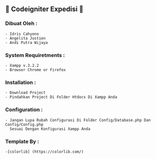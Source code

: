 ## :beginner: Codeigniter Expedisi :beginner:

### Dibuat Oleh	: 	
	- Idris Cahyono
	- Angelita Justien
	- Andi Putra Wijaya
		
### System Requiretments :
	- Xampp v.3.2.2
	- Browser Chrome or Firefox

### Installation :
	- Download Project
	- Pindahkan Project Di Folder Htdocs Di Xampp Anda
	
### Configuration :
	- Jangan Lupa Rubah Configurasi Di Folder Config/Database.php Dan Config/Config.php
	  Sesuai Dengan Konfigurasi Xampp Anda

### Template By	: 
	-[colorlib] (https://colorlib.com/)
